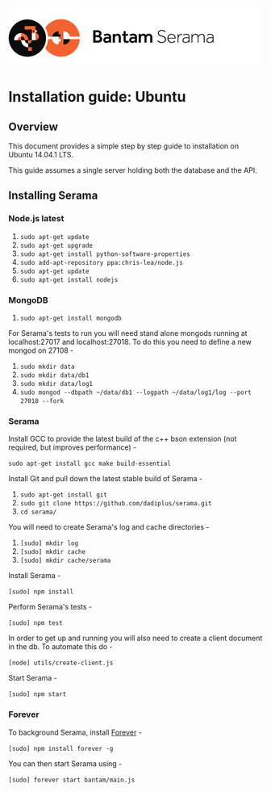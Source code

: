 ![Serama](../serama.png)

# Installation guide: Ubuntu

## Overview

This document provides a simple step by step guide to installation on Ubuntu 14.04.1 LTS.

This guide assumes a single server holding both the database and the API.

## Installing Serama

### Node.js latest

1. `sudo apt-get update`
2. `sudo apt-get upgrade`
3. `sudo apt-get install python-software-properties`
4. `sudo add-apt-repository ppa:chris-lea/node.js`
5. `sudo apt-get update`
6. `sudo apt-get install nodejs`

### MongoDB

1. `sudo apt-get install mongodb`

For Serama's tests to run you will need stand alone mongods running at localhost:27017 and localhost:27018. To do this you need to define a new mongod on 27108 -

1. `sudo mkdir data`
2. `sudo mkdir data/db1`
3. `sudo mkdir data/log1`
4. `sudo mongod --dbpath ~/data/db1 --logpath ~/data/log1/log --port 27018 --fork`

### Serama

Install GCC to provide the latest build of the c++ bson extension (not required, but improves performance) -

`sudo apt-get install gcc make build-essential`

Install Git and pull down the latest stable build of Serama -

1. `sudo apt-get install git`
2. `sudo git clone https://github.com/dadiplus/serama.git`
3. `cd serama/`

You will need to create Serama's log and cache directories -

1. `[sudo] mkdir log`
2. `[sudo] mkdir cache`
3. `[sudo] mkdir cache/serama`

Install Serama -

`[sudo] npm install`

Perform Serama's tests -

`[sudo] npm test`

In order to get up and running you will also need to create a client document in the db. To automate this do -

`[node] utils/create-client.js`

Start Serama -

`[sudo] npm start`

### Forever

To background Serama, install [Forever](https://github.com/nodejitsu/forever) -

`[sudo] npm install forever -g`

You can then start Serama using -

`[sudo] forever start bantam/main.js`
